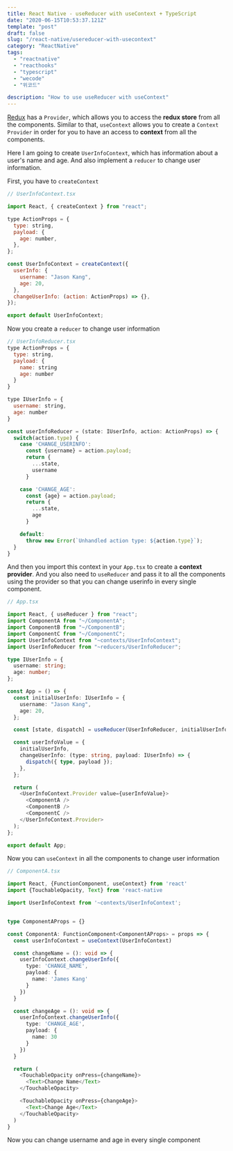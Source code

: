 ```yaml
---
title: React Native - useReducer with useContext + TypeScript
date: "2020-06-15T10:53:37.121Z"
template: "post"
draft: false
slug: "/react-native/usereducer-with-usecontext"
category: "ReactNative"
tags:
  - "reactnative"
  - "reacthooks"
  - "typescript"
  - "wecode"
  - "위코드"

description: "How to use useReducer with useContext"
---
```


[Redux](https://redux.js.org/) has a `Provider`, which allows you to access the **redux store** from all the components. Similar to that, `useContext` allows you to create a `Context Provider` in order for you to have an access to **context** from all the components.

Here I am going to create `UserInfoContext`, which has information about a user's name and age. And also implement a `reducer` to change user information.

First, you have to `createContext`

```javascript
// UserInfoContext.tsx

import React, { createContext } from "react";

type ActionProps = {
  type: string,
  payload: {
    age: number,
  },
};

const UserInfoContext = createContext({
  userInfo: {
    username: "Jason Kang",
    age: 20,
  },
  changeUserInfo: (action: ActionProps) => {},
});

export default UserInfoContext;
```

Now you create a `reducer` to change user information

```javascript
// UserInfoReducer.tsx
type ActionProps = {
  type: string,
  payload: {
    name: string
    age: number
  }
}

type IUserInfo = {
  username: string,
  age: number
}

const userInfoReducer = (state: IUserInfo, action: ActionProps) => {
  switch(action.type) {
    case 'CHANGE_USERINFO':
      const {username} = action.payload;
      return {
        ...state,
        username
      }

    case 'CHANGE_AGE':
      const {age} = action.payload;
      return {
        ...state,
        age
      }

    default:
      throw new Error(`Unhandled action type: ${action.type}`);
  }
}
```

And then you import this context in your `App.tsx` to create a **context provider**. And you also need to `useReducer` and pass it to all the components using the provider so that you can change userinfo in every single component.

```typescript
// App.tsx

import React, { useReducer } from "react";
import ComponentA from "~/ComponentA";
import ComponentB from "~/ComponentB";
import ComponentC from "~/ComponentC";
import UserInfoContext from "~contexts/UserInfoContext";
import UserInfoReducer from "~reducers/UserInfoReducer";

type IUserInfo = {
  username: string;
  age: number;
};

const App = () => {
  const initialUserInfo: IUserInfo = {
    username: "Jason Kang",
    age: 20,
  };

  const [state, dispatch] = useReducer(UserInfoReducer, initialUserInfo);

  const userInfoValue = {
    initialUserInfo,
    changeUserInfo: (type: string, payload: IUserInfo) => {
      dispatch({ type, payload });
    },
  };

  return (
    <UserInfoContext.Provider value={userInfoValue}>
      <ComponentA />
      <ComponentB />
      <ComponentC />
    </UserInfoContext.Provider>
  );
};

export default App;
```

Now you can `useContext` in all the components to change user information

```typescript
// ComponentA.tsx

import React, {FunctionComponent, useContext} from 'react'
import {TouchableOpacity, Text} from 'react-native

import UserInfoContext from '~contexts/UserInfoContext';


type ComponentAProps = {}

const ComponentA: FunctionComponent<ComponentAProps> = props => {
  const userInfoContext = useContext(UserInfoContext)

  const changeName = (): void => {
    userInfoContext.changeUserInfo({
      type: 'CHANGE_NAME',
      payload: {
        name: 'James Kang'
      }
    })
  }

  const changeAge = (): void => {
    userInfoContext.changeUserInfo({
      type: 'CHANGE_AGE',
      payload: {
        name: 30
      }
    })
  }

  return (
    <TouchableOpacity onPress={changeName}>
      <Text>Change Name</Text>
    </TouchableOpacity>

    <TouchableOpacity onPress={changeAge}>
      <Text>Change Age</Text>
    </TouchableOpacity>
  )
}
```

Now you can change username and age in every single component
